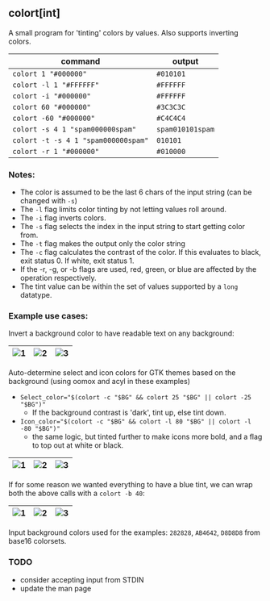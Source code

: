 ## colort[int]

A small program for 'tinting' colors by values. Also supports inverting colors.

command                             | output
------------------------------------|-------
`colort 1 "#000000"`                | `#010101`
`colort -l 1 "#FFFFFF"`             | `#FFFFFF`
`colort -i "#000000"`               | `#FFFFFF`
`colort 60 "#000000"`               | `#3C3C3C`
`colort -60 "#000000"`              | `#C4C4C4`
`colort -s 4 1 "spam000000spam"`    | `spam010101spam`
`colort -t -s 4 1 "spam000000spam"` | `010101`
`colort -r 1 "#000000"`             | `#010000`


### Notes:

- The color is assumed to be the last 6 chars of the input string (can be changed with `-s`)
- The `-l` flag limits color tinting by not letting values roll around.
- The `-i` flag inverts colors.
- The `-s` flag selects the index in the input string to start getting color from.
- The `-t` flag makes the output only the color string
- The `-c` flag calculates the contrast of the color. If this evaluates to black, exit status 0. If white, exit status 1.
- If the -r, -g, or -b flags are used, red, green, or blue are affected by the operation respectively.
- The tint value can be within the set of values supported by a `long` datatype.


### Example use cases:

Invert a background color to have readable text on any background:

![1](https://u.teknik.io/nS1O3.png) | ![2](https://u.teknik.io/jHTr9.png) | ![3](https://u.teknik.io/JLLZ2.png)
------------------------------------|-------------------------------------|------------------------------------

Auto-determine select and icon colors for GTK themes based on the background (using oomox and acyl in these examples)
- `Select_color="$(colort -c "$BG" && colort 25 "$BG" || colort -25 "$BG")"`
	- If the background contrast is 'dark', tint up, else tint down.
- `Icon_color="$(colort -c "$BG" && colort -l 80 "$BG" || colort -l -80 "$BG")"`
	- the same logic, but tinted further to make icons more bold, and a flag to top out at white or black.

![1](https://u.teknik.io/d90oe.png) | ![2](https://u.teknik.io/TQjth.png) | ![3](https://u.teknik.io/5rUdv.png)
------------------------------------|-------------------------------------|------------------------------------

If for some reason we wanted everything to have a blue tint, we can wrap both the above calls with a `colort -b 40`:

![1](https://u.teknik.io/TcvZm.png) | ![2](https://u.teknik.io/EVX9y.png) | ![3](https://u.teknik.io/swKON.png)
------------------------------------|-------------------------------------|------------------------------------

Input background colors used for the examples: `282828`, `AB4642`, `D8D8D8` from base16 colorsets.


### TODO

- consider accepting input from STDIN
- update the man page
